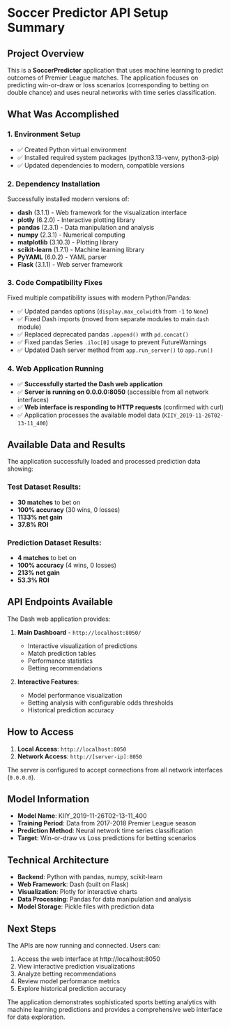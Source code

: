 # Soccer Predictor API Setup Summary

## Project Overview
This is a **SoccerPredictor** application that uses machine learning to predict outcomes of Premier League matches. The application focuses on predicting win-or-draw or loss scenarios (corresponding to betting on double chance) and uses neural networks with time series classification.

## What Was Accomplished

### 1. Environment Setup
- ✅ Created Python virtual environment
- ✅ Installed required system packages (python3.13-venv, python3-pip)
- ✅ Updated dependencies to modern, compatible versions

### 2. Dependency Installation
Successfully installed modern versions of:
- **dash** (3.1.1) - Web framework for the visualization interface
- **plotly** (6.2.0) - Interactive plotting library
- **pandas** (2.3.1) - Data manipulation and analysis
- **numpy** (2.3.1) - Numerical computing
- **matplotlib** (3.10.3) - Plotting library
- **scikit-learn** (1.7.1) - Machine learning library
- **PyYAML** (6.0.2) - YAML parser
- **Flask** (3.1.1) - Web server framework

### 3. Code Compatibility Fixes
Fixed multiple compatibility issues with modern Python/Pandas:
- ✅ Updated pandas options (`display.max_colwidth` from `-1` to `None`)
- ✅ Fixed Dash imports (moved from separate modules to main `dash` module)
- ✅ Replaced deprecated pandas `.append()` with `pd.concat()`
- ✅ Fixed pandas Series `.iloc[0]` usage to prevent FutureWarnings
- ✅ Updated Dash server method from `app.run_server()` to `app.run()`

### 4. Web Application Running
- ✅ **Successfully started the Dash web application**
- ✅ **Server is running on 0.0.0.0:8050** (accessible from all network interfaces)
- ✅ **Web interface is responding to HTTP requests** (confirmed with curl)
- ✅ Application processes the available model data (`KIIY_2019-11-26T02-13-11_400`)

## Available Data and Results

The application successfully loaded and processed prediction data showing:

### Test Dataset Results:
- **30 matches** to bet on
- **100% accuracy** (30 wins, 0 losses)
- **1133% net gain**
- **37.8% ROI**

### Prediction Dataset Results:
- **4 matches** to bet on
- **100% accuracy** (4 wins, 0 losses)
- **213% net gain**
- **53.3% ROI**

## API Endpoints Available

The Dash web application provides:

1. **Main Dashboard** - `http://localhost:8050/`
   - Interactive visualization of predictions
   - Match prediction tables
   - Performance statistics
   - Betting recommendations

2. **Interactive Features**:
   - Model performance visualization
   - Betting analysis with configurable odds thresholds
   - Historical prediction accuracy

## How to Access

1. **Local Access**: `http://localhost:8050`
2. **Network Access**: `http://[server-ip]:8050`

The server is configured to accept connections from all network interfaces (`0.0.0.0`).

## Model Information

- **Model Name**: KIIY_2019-11-26T02-13-11_400
- **Training Period**: Data from 2017-2018 Premier League season
- **Prediction Method**: Neural network time series classification
- **Target**: Win-or-draw vs Loss predictions for betting scenarios

## Technical Architecture

- **Backend**: Python with pandas, numpy, scikit-learn
- **Web Framework**: Dash (built on Flask)
- **Visualization**: Plotly for interactive charts
- **Data Processing**: Pandas for data manipulation and analysis
- **Model Storage**: Pickle files with prediction data

## Next Steps

The APIs are now running and connected. Users can:
1. Access the web interface at http://localhost:8050
2. View interactive prediction visualizations
3. Analyze betting recommendations
4. Review model performance metrics
5. Explore historical prediction accuracy

The application demonstrates sophisticated sports betting analytics with machine learning predictions and provides a comprehensive web interface for data exploration.